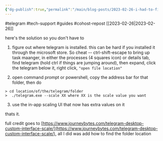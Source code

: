 ```yaml
---
{"dg-publish":true,"permalink":"/main/blog-posts/2023-02-26-i-had-to-figure-out-how-to-make-telegram-on-windows-not-have-arbitrary-window-size-minimums/","noteIcon":"","created":"2023-08-09T17:02:31.777-04:00","updated":"2023-10-06T22:47:24.008-04:00"}
---
```


#telegram #tech-support #guides #cohost-repost 
[[2023-02-26\|2023-02-26]]

here's the solution so you don't have to

1. figure out where telegram is installed. this can be hard if you installed it through the microsoft store. So cheat -- ctrl-shift-escape to bring up task maanger, in either the processes (4 squares icon) or details tab, find telegram (hold ctrl if things are jumping around), then expand, click the telegram below it, right click, `"open file location"`
    
2. open command prompt or powershell, copy the address bar for that folder, then do
    

```
> cd location/of/the/telegram/folder
>  ./telegram.exe --scale XX where XX is the scale value you want
```

3. use the in-app scaling UI that now has extra values on it

thats it.

full credit goes to [https://www.journeybytes.com/telegram-desktop-custom-interface-scale/](https://www.journeybytes.com/telegram-desktop-custom-interface-scale/), all I did was add how to find the folder location